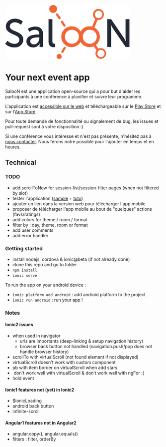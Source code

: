 ![SalooN](doc/logo.png)

# Your next event app

SalooN est une application open-source qui a pour but d'aider les participants à une conférence à planifier et suivre leur programme.

L'application est [accessible sur le web](http://saloonapp.github.io/saloon-app/) et téléchargeable sur le [Play Store](https://play.google.com/store/apps/details?id=co.saloonapp.eventexplorer) et sur l'[App Store](https://itunes.apple.com/fr/app/saloon-events/id999897097).

Pour toute demande de fonctionnalité ou signalement de bug, les issues et pull-request sont à votre disposition :)

Si une conférence vous intéresse et n'est pas présente, n'hésitez pas à [nous contacter](http://saloonapp.herokuapp.com/#contact). Nous ferons notre possible pour l'ajouter en temps et en heures.

## Technical

### TODO

- add scrollToNow for session-list/session-filter pages (when not filtered by slot)
- tester l'application ([sample](https://github.com/lathonez/clicker) + [tuto](http://lathonez.github.io/2016/ionic-2-unit-testing/))
- ajouter un lien dans la version web pour télécharger l'app mobile
- proposer de télécharger l'app mobile au bout de "quelques" actions (favs/ratings)
- add colors for theme / room / format
- filter by : day, theme, room or format
- add user comments
- add error handler

### Getting started

- install nodejs, cordova & ionic@beta (if not already done)
- clone this repo and go to folder
- `npm install`
- `ionic serve`

To run the app on your android device :

- `ionic platform add android` : add android platform to the project
- `ionic run android` : run your app !

### Notes

#### Ionic2 issues

- when used in navigator
    - urls are importants (deep-linking & setup navigation history)
    - browser back button not handled (navigation.push/pop does not handle browser history)
- scrollTo with virtualScroll (not found element if not displayed)
- virtualScroll doesn't work with custom component
- pb with item border on virtualScroll when add stars
- <img> don't work well with virtualScroll & <ion-img> don't work well with ngFor :(
- hold event

#### Ionic1 features not (yet) in Ionic2

- $ionicLoading
- android back button
- infinite-scroll

#### Angular1 features not in Angular2

- angular.copy(), angular.equals()
- filters : filter, orderBy

